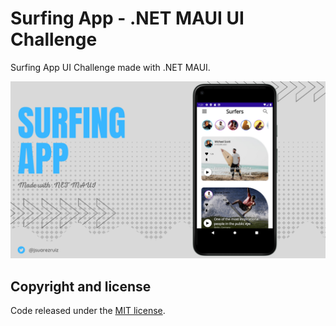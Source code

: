 # Surfing App - .NET MAUI UI Challenge

Surfing App UI Challenge made with .NET MAUI.

![Surfing App](images/surfing-maui.png)

## Copyright and license

Code released under the [MIT license](https://opensource.org/licenses/MIT).